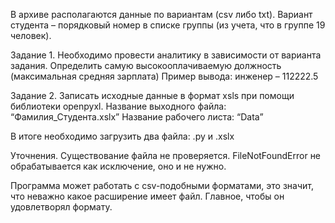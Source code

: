 В архиве располагаются данные по вариантам (csv либо txt). Вариант студента – порядковый номер в списке группы (из учета, что в группе 19 человек). 

Задание 1.
Необходимо провести аналитику в зависимости от варианта задания.
Определить самую высокооплачиваемую должность (максимальная средняя зарплата)
Пример вывода: 
    инженер – 112222.5

Задание 2.
Записать исходные данные в формат xsls при помощи библиотеки openpyxl.
Название выходного файла: “Фамилия_Студента.xslx”
Название рабочего листа: “Data”

В итоге необходимо загрузить два файла: .py и .xslx

Уточнения. Существование файла не проверяется. FileNotFoundError не обрабатывается как исключение, оно и не нужно.

Программа может работать с csv-подобными форматами, это значит, что неважно какое расширение имеет файл. Главное, чтобы он удовлетворял формату.

